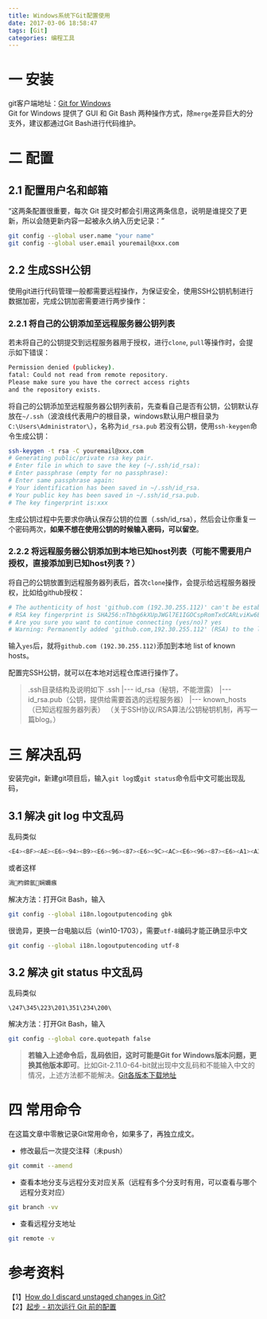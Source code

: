```yaml
---
title: Windows系统下Git配置使用
date: 2017-03-06 18:58:47
tags: [Git]
categories: 编程工具
---
```


# 一 安装
git客户端地址：[Git for Windows](https://git-scm.com/download/win)   
Git for Windows 提供了 GUI 和 Git Bash 两种操作方式，除`merge`差异巨大的分支外，建议都通过Git Bash进行代码维护。

# 二 配置   

## 2.1 配置用户名和邮箱

“这两条配置很重要，每次 Git 提交时都会引用这两条信息，说明是谁提交了更新，所以会随更新内容一起被永久纳入历史记录：”

```bash
git config --global user.name "your name"
git config --global user.email youremail@xxx.com
```
## 2.2 生成SSH公钥

使用git进行代码管理一般都需要远程操作，为保证安全，使用SSH公钥机制进行数据加密，完成公钥加密需要进行两步操作：

### 2.2.1 将自己的公钥添加至远程服务器公钥列表

若未将自己的公钥提交到远程服务器用于授权，进行`clone`, `pull`等操作时，会提示如下错误：

```bash
Permission denied (publickey).
fatal: Could not read from remote repository.
Please make sure you have the correct access rights
and the repository exists.
```
将自己的公钥添加至远程服务器公钥列表前，先查看自己是否有公钥，公钥默认存放在`~/.ssh`（波浪线代表用户的根目录，windows默认用户根目录为`C:\Users\Administrator\`），名称为`id_rsa.pub`
若没有公钥，使用`ssh-keygen`命令生成公钥：

```bash
ssh-keygen -t rsa -C youremail@xxx.com
# Generating public/private rsa key pair.
# Enter file in which to save the key (~/.ssh/id_rsa):
# Enter passphrase (empty for no passphrase):
# Enter same passphrase again:
# Your identification has been saved in ~/.ssh/id_rsa.
# Your public key has been saved in ~/.ssh/id_rsa.pub.
# The key fingerprint is:xxx
```

生成公钥过程中先要求你确认保存公钥的位置（.ssh/id_rsa），然后会让你重复一个密码两次，**如果不想在使用公钥的时候输入密码，可以留空**。

### 2.2.2 将远程服务器公钥添加到本地已知host列表（可能不需要用户授权，直接添加到已知host列表？）

将自己的公钥放置到远程服务器列表后，首次`clone`操作，会提示给远程服务器授权，比如给github授权：

```bash
# The authenticity of host 'github.com (192.30.255.112)' can't be established.
# RSA key fingerprint is SHA256:nThbg6kXUpJWGl7E1IGOCspRomTxdCARLviKw6E5SY8.
# Are you sure you want to continue connecting (yes/no)? yes
# Warning: Permanently added 'github.com,192.30.255.112' (RSA) to the list of known hosts.
```

输入`yes`后，就将`github.com (192.30.255.112)`添加到本地 list of known hosts。

配置完SSH公钥，就可以在本地对远程仓库进行操作了。

> .ssh目录结构及说明如下
.ssh
|--- id_rsa（秘钥，不能泄露）
|--- id_rsa.pub（公钥，提供给需要首选的远程服务器）
|--- known_hosts（已知远程服务器列表）
（关于SSH协议/RSA算法/公钥秘钥机制，再写一篇blog。）   

# 三 解决乱码   

安装完git，新建git项目后，输入`git log`或`git status`命令后中文可能出现乱码，

## 3.1 解决 git log 中文乱码
乱码类似

```bash
<E4><BF><AE><E6><94><B9><E6><96><87><E6><9C><AC><E6><96><87><E6><A1><A3>
```

或者这样

```bash
涓枃鍗氬娴嬭瘯
```

解决方法：打开Git Bash，输入

```bash
git config --global i18n.logoutputencoding gbk
```

很诡异，更换一台电脑以后（win10-1703），需要`utf-8`编码才能正确显示中文   

```bash
git config --global i18n.logoutputencoding utf-8
```

## 3.2 解决 git status 中文乱码

乱码类似

```
\247\345\223\201\351\234\200\
```

解决方法：打开Git Bash，输入

```bash
git config --global core.quotepath false
```

> **若输入上述命令后，乱码依旧，这时可能是Git for Windows版本问题，更换其他版本即可**。比如Git-2.11.0-64-bit就出现中文乱码和不能输入中文的情况，上述方法都不能解决。[Git各版本下载地址](https://github.com/git-for-windows/git/tags)   

# 四 常用命令

在这篇文章中零散记录Git常用命令，如果多了，再独立成文。   


- 修改最后一次提交注释（未push）

```bash
git commit --amend
```

- 查看本地分支与远程分支对应关系（远程有多个分支时有用，可以查看与哪个远程分支对应）  

```bash
git branch -vv
```

- 查看远程分支地址   

```bash
git remote -v
```

# 参考资料
【1】[How do I discard unstaged changes in Git?](http://stackoverflow.com/questions/673407/how-do-i-clear-my-local-working-directory-in-git)   
【2】[起步 - 初次运行 Git 前的配置](https://git-scm.com/book/zh/v1/%E8%B5%B7%E6%AD%A5-%E5%88%9D%E6%AC%A1%E8%BF%90%E8%A1%8C-Git-%E5%89%8D%E7%9A%84%E9%85%8D%E7%BD%AE)